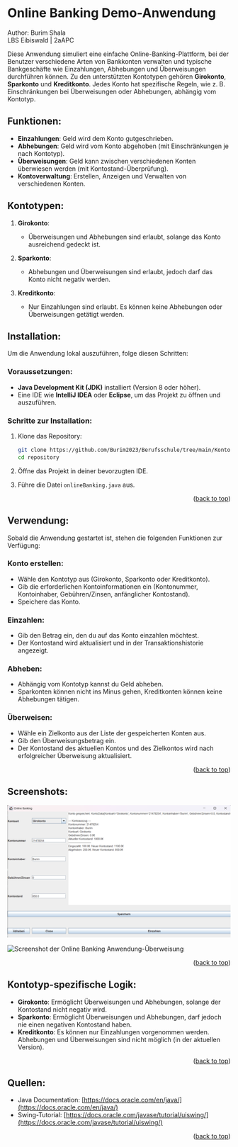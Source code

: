 <a name="readme-top"></a>
# Online Banking Demo-Anwendung

Author: Burim Shala <br>
LBS Eibiswald | 2aAPC

Diese Anwendung simuliert eine einfache Online-Banking-Plattform, bei der Benutzer verschiedene Arten von Bankkonten verwalten und typische Bankgeschäfte wie Einzahlungen, Abhebungen und Überweisungen durchführen können. Zu den unterstützten Kontotypen gehören **Girokonto**, **Sparkonto** und **Kreditkonto**. Jedes Konto hat spezifische Regeln, wie z. B. Einschränkungen bei Überweisungen oder Abhebungen, abhängig vom Kontotyp.

## Funktionen:
- **Einzahlungen**: Geld wird dem Konto gutgeschrieben.
- **Abhebungen**: Geld wird vom Konto abgehoben (mit Einschränkungen je nach Kontotyp).
- **Überweisungen**: Geld kann zwischen verschiedenen Konten überwiesen werden (mit Kontostand-Überprüfung).
- **Kontoverwaltung**: Erstellen, Anzeigen und Verwalten von verschiedenen Konten.

## Kontotypen:
1. **Girokonto**: 
   - Überweisungen und Abhebungen sind erlaubt, solange das Konto ausreichend gedeckt ist.
   
2. **Sparkonto**: 
   - Abhebungen und Überweisungen sind erlaubt, jedoch darf das Konto nicht negativ werden.
   
3. **Kreditkonto**: 
   - Nur Einzahlungen sind erlaubt. Es können keine Abhebungen oder Überweisungen getätigt werden.

## Installation:
Um die Anwendung lokal auszuführen, folge diesen Schritten:

### Voraussetzungen:
- **Java Development Kit (JDK)** installiert (Version 8 oder höher).
- Eine IDE wie **IntelliJ IDEA** oder **Eclipse**, um das Projekt zu öffnen und auszuführen.

### Schritte zur Installation:
1. Klone das Repository:
    ```bash
    git clone https://github.com/Burim2023/Berufsschule/tree/main/Kontoverwaltung_Shala
    cd repository
    ```

2. Öffne das Projekt in deiner bevorzugten IDE.

3. Führe die Datei `onlineBanking.java` aus.

<p align="right">(<a href="#readme-top">back to top</a>)</p>

## Verwendung:
Sobald die Anwendung gestartet ist, stehen die folgenden Funktionen zur Verfügung:

### Konto erstellen:
- Wähle den Kontotyp aus (Girokonto, Sparkonto oder Kreditkonto).
- Gib die erforderlichen Kontoinformationen ein (Kontonummer, Kontoinhaber, Gebühren/Zinsen, anfänglicher Kontostand).
- Speichere das Konto.

### Einzahlen:
- Gib den Betrag ein, den du auf das Konto einzahlen möchtest.
- Der Kontostand wird aktualisiert und in der Transaktionshistorie angezeigt.

### Abheben:
- Abhängig vom Kontotyp kannst du Geld abheben.
- Sparkonten können nicht ins Minus gehen, Kreditkonten können keine Abhebungen tätigen.

### Überweisen:
- Wähle ein Zielkonto aus der Liste der gespeicherten Konten aus.
- Gib den Überweisungsbetrag ein.
- Der Kontostand des aktuellen Kontos und des Zielkontos wird nach erfolgreicher Überweisung aktualisiert.

<p align="right">(<a href="#readme-top">back to top</a>)</p>

## Screenshots:

![Screenshot der Online Banking Anwendung](Einzahlen_auszahlen.png)

![Screenshot der Online Banking Anwendung-Überweisung](Überweisung.png)

<p align="right">(<a href="#readme-top">back to top</a>)</p>

## Kontotyp-spezifische Logik:
- **Girokonto**: Ermöglicht Überweisungen und Abhebungen, solange der Kontostand nicht negativ wird.
- **Sparkonto**: Ermöglicht Überweisungen und Abhebungen, darf jedoch nie einen negativen Kontostand haben.
- **Kreditkonto**: Es können nur Einzahlungen vorgenommen werden. Abhebungen und Überweisungen sind nicht möglich (in der aktuellen Version).

<p align="right">(<a href="#readme-top">back to top</a>)</p>

## Quellen:
- Java Documentation: [https://docs.oracle.com/en/java/](https://docs.oracle.com/en/java/)
- Swing-Tutorial: [https://docs.oracle.com/javase/tutorial/uiswing/](https://docs.oracle.com/javase/tutorial/uiswing/)

<p align="right">(<a href="#readme-top">back to top</a>)</p>
